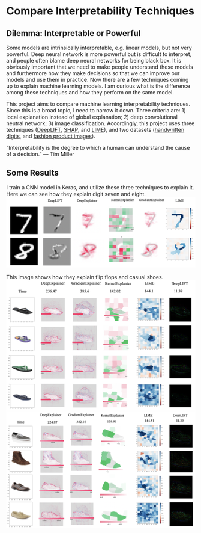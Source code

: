 # Compare Interpretability Techniques

## Dilemma: Interpretable or Powerful
Some models are intrinsically interpretable, e.g. linear models, but not very powerful. Deep neural network is more powerful but is difficult to interpret, and people often blame deep neural networks for being black box. It is obviously important that we need to make people understand these models and furthermore how they make decisions so that we can improve our models and use them in practice. Now there are a few techniques coming up to explain machine learning models. I am curious what is the difference among these techniques and how they perform on the same model. 

This project aims to compare machine learning interpretability techniques. Since this is a broad topic, I need to narrow it down. Three criteria are: 1) local explanation instead of global explanation; 2) deep convolutional neutral network; 3) image classification. Accordingly, this project uses three techniques ([DeepLIFT](https://github.com/kundajelab/deeplift), [SHAP](https://github.com/slundberg/shap), and [LIME](https://github.com/marcotcr/lime)), and two datasets ([handwritten digits](http://yann.lecun.com/exdb/mnist/), and [fashion product images](https://www.kaggle.com/paramaggarwal/fashion-product-images-dataset)). 

“Interpretability is the degree to which a human can understand the cause of a decision.” — Tim Miller

## Some Results
I train a CNN model in Keras, and utilize these three techniques to explain it. Here we can see how they explain digit seven and eight.
<img src="https://github.com/yaliu777/Compare-Interpretability-Techniques/blob/main/images/compare_digit.png" width="700">

This image shows how they explain flip flops and casual shoes.
<img src="https://github.com/yaliu777/Compare-Interpretability-Techniques/blob/main/images/compare_flip.png" width="700">
<img src="https://github.com/yaliu777/Compare-Interpretability-Techniques/blob/main/images/compare_shoes.png" width="700">
